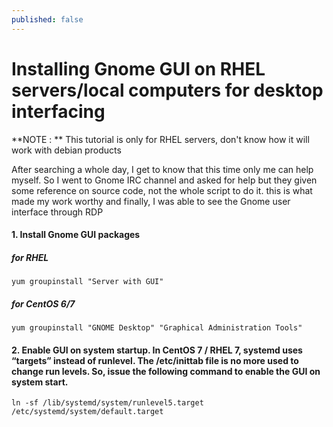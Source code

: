 ```yaml
---
published: false
---
```

# Installing Gnome GUI on RHEL servers/local computers for desktop interfacing

**NOTE : ** This tutorial is only for RHEL servers, don't know how it will work with debian products

After searching a whole day, I get to know that this time only me can help myself.
So I went to Gnome IRC channel and asked for help but they given some reference on source code, not the whole script to do it.
this is what made my work worthy and finally, I was able to see the Gnome user interface through RDP
#### 1. Install Gnome GUI packages
##### for RHEL 
```
yum groupinstall "Server with GUI"
```
##### for CentOS 6/7
```
yum groupinstall "GNOME Desktop" "Graphical Administration Tools"
```

#### 2. Enable GUI on system startup. In CentOS 7 / RHEL 7,  systemd uses “targets” instead of runlevel. The /etc/inittab file is no more used to change run levels. So, issue the following command to enable the GUI on system start.

```
ln -sf /lib/systemd/system/runlevel5.target /etc/systemd/system/default.target
```


	